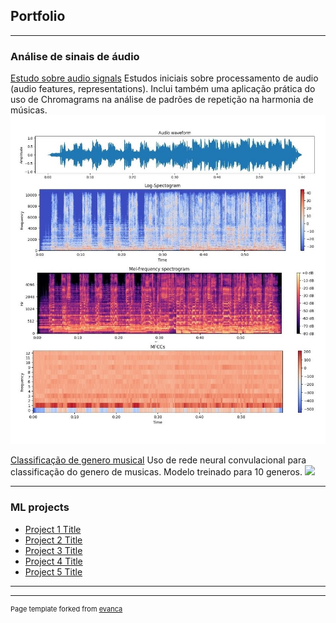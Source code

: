 ## Portfolio

---

### Análise de sinais de áudio
[Estudo sobre audio signals](https://github.com/AnaRachel1/Studying-audio-signals)
Estudos iniciais sobre processamento de audio (audio features, representations). Inclui também uma aplicação prática do uso de Chromagrams na análise de padrões de repetição na harmonia de músicas.
<img src="images/audio_features.jpg?raw=true"/>

[Classificação de genero musical](/sample_page)
Uso de rede neural convulacional para classificação do genero de musicas. Modelo treinado para 10 generos.
<img src="images/dummy_thumbnail.jpg?raw=true"/>

---

### ML projects

- [Project 1 Title](http://example.com/)
- [Project 2 Title](http://example.com/)
- [Project 3 Title](http://example.com/)
- [Project 4 Title](http://example.com/)
- [Project 5 Title](http://example.com/)

---




---
<p style="font-size:11px">Page template forked from <a href="https://github.com/evanca/quick-portfolio">evanca</a></p>
<!-- Remove above link if you don't want to attibute -->
